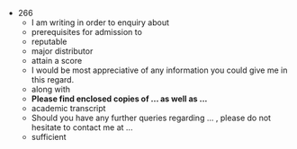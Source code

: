  - 266
    - I am writing in order to enquiry about
    - prerequisites for admission to 
    - reputable
    - major distributor
    - attain a score
    - I would be most appreciative of any information you could give me in this regard.
    - along with
    - <b>Please find enclosed copies of ... as well as ...</b>
    - academic transcript
    - Should you have any further queries regarding ... , please do not hesitate to contact me at ...
    - sufficient